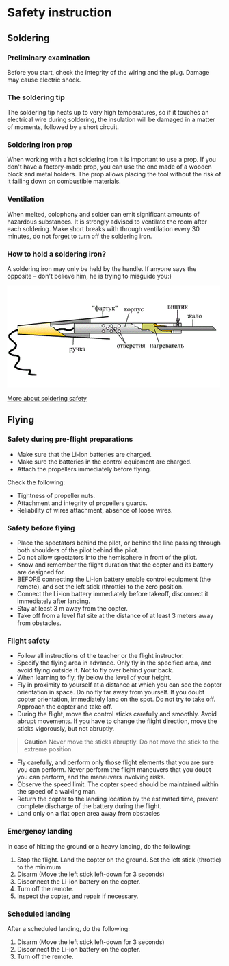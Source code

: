 Safety instruction
===

Soldering
-----

### Preliminary examination

Before you start, check the integrity of the wiring and the plug.
Damage may cause electric shock.

### The soldering tip

The soldering tip heats up to very high temperatures, so if it touches an electrical wire during soldering, the insulation will be damaged in a matter of moments, followed by a short circuit.

### Soldering iron prop

When working with a hot soldering iron it is important to use a prop. If you don't have a factory-made prop, you can use the one made of a wooden block and metal holders. The prop allows placing the tool without the risk of it falling down on combustible materials.

### Ventilation

When melted, colophony and solder can emit significant amounts of hazardous substances.
It is strongly advised to ventilate the room after each soldering.
Make short breaks with through ventilation every 30 minutes, do not forget to turn off the soldering iron.

### How to hold a soldering iron?

A soldering iron may only be held by the handle.
If anyone says the opposite – don't believe him, he is trying to misguide you:)

![Composition of a soldering iron](../assets/solderConsist.gif)

[More about soldering safety](tb.md)

Flying
------

### Safety during pre-flight preparations

* Make sure that the Li-ion batteries are charged.
* Make sure the batteries in the control equipment are charged.
* Attach the propellers immediately before flying.

Check the following:

* Tightness of propeller nuts.
* Attachment and integrity of propellers guards.
* Reliability of wires attachment, absence of loose wires.

### Safety before flying

* Place the spectators behind the pilot, or behind the line passing through both shoulders of the pilot behind the pilot.
* Do not allow spectators into the hemisphere in front of the pilot.
* Know and remember the flight duration that the copter and its battery are designed for.
* BEFORE connecting the Li-ion battery enable control equipment (the remote), and set the left stick (throttle) to the zero position.
* Connect the Li-ion battery immediately before takeoff, disconnect it immediately after landing.
* Stay at least 3 m away from the copter.
* Take off from a level flat site at the distance of at least 3 meters away from obstacles.

### Flight safety

* Follow all instructions of the teacher or the flight instructor.
* Specify the flying area in advance. Only fly in the specified area, and avoid flying outside it. Not to fly over behind your back.
* When learning to fly, fly below the level of your height.
* Fly in proximity to yourself at a distance at which you can see the copter orientation in space. Do no fly far away from yourself. If you doubt copter orientation, immediately land on the spot. Do not try to take off. Approach the copter and take off.
* During the flight, move the control sticks carefully and smoothly. Avoid abrupt movements. If you have to change the flight direction, move the sticks vigorously, but not abruptly.

> **Caution** Never move the sticks abruptly. Do not move the stick to the extreme position.

* Fly carefully, and perform only those flight elements that you are sure you can perform. Never perform the flight maneuvers that you doubt you can perform, and the maneuvers involving risks.
* Observe the speed limit. The copter speed should be maintained within the speed of a walking man.
* Return the copter to the landing location by the estimated time, prevent complete discharge of the battery during the flight.
* Land only on a flat open area away from obstacles

### Emergency landing

In case of hitting the ground or a heavy landing, do the following:

1. Stop the flight. Land the copter on the ground. Set the left stick (throttle) to the minimum
2. Disarm (Move the left stick left-down for 3 seconds)
3. Disconnect the Li-ion battery on the copter.
4. Turn off the remote.
5. Inspect the copter, and repair if necessary.

### Scheduled landing

After a scheduled landing, do the following:

1. Disarm (Move the left stick left-down for 3 seconds)
2. Disconnect the Li-ion battery on the copter.
3. Turn off the remote.

